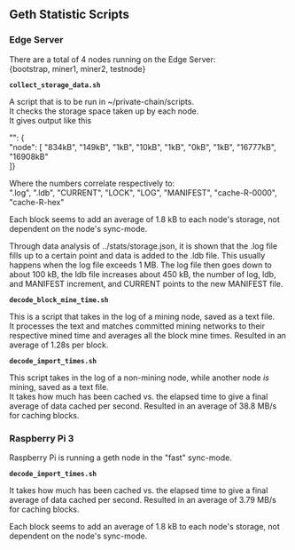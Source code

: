 ## Geth Statistic Scripts

### Edge Server

There are a total of 4 nodes running on the Edge Server:  
{bootstrap, miner1, miner2, testnode}   

**```collect_storage_data.sh```**

A script that is to be run in ~/private-chain/scripts.  
It checks the storage space taken up by each node.  
It gives output like this

"<block>": {  
"node": [ 
    "834kB", "149kB", "1kB", "10kB", "1kB", "0kB", "1kB", "16777kB", "16908kB"  
]}

Where the numbers correlate respectively to:  
".log", ".ldb", "CURRENT", "LOCK", "LOG", "MANIFEST", "cache-R-0000", "cache-R-hex"

Each block seems to add an average of 1.8 kB to each node's storage, not dependent 
on the node's sync-mode. 

Through data analysis of ../stats/storage.json, it is shown that the .log file fills up to 
a certain point and data is added to the .ldb file. This usually happens when the log file exceeds 1 MB. The log file then goes down to about 100 kB, the ldb file increases about 450 kB, the number of log, ldb, and MANIFEST increment, and CURRENT points to the new MANIFEST file.


**```decode_block_mine_time.sh```**

This is a script that takes in the log of a mining node, saved as a text file.  
It processes the text and matches committed mining networks to their respective mined time 
and averages all the block mine times. Resulted in an average of 1.28s per block. 

**```decode_import_times.sh```**

This script takes in the log of a non-mining node, while another node *is* mining, saved as a text file.  
It takes how much has been cached vs. the elapsed time to give a final average of data cached per second. Resulted in an average of 38.8 MB/s for caching blocks.

### Raspberry Pi 3

Raspberry Pi is running a geth node in the "fast" sync-mode.


**```decode_import_times.sh```**

It takes how much has been cached vs. the elapsed time to give a final average of data cached per second. Resulted in an average of 3.79 MB/s for caching blocks.

Each block seems to add an average of 1.8 kB to each node's storage, not dependent 
on the node's sync-mode. 


